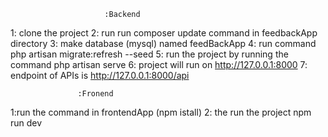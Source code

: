                          :Backend
1: clone the project
2: run run composer update command in feedbackApp directory
3: make database (mysql) named feedBackApp
4: run command php artisan migrate:refresh --seed
5: run the project by running the command php artisan serve
6: project will run on http://127.0.0.1:8000
7: endpoint of APIs is http://127.0.0.1:8000/api




                   :Fronend
1:run the command in frontendApp (npm istall)
2: the run the project npm run dev 
